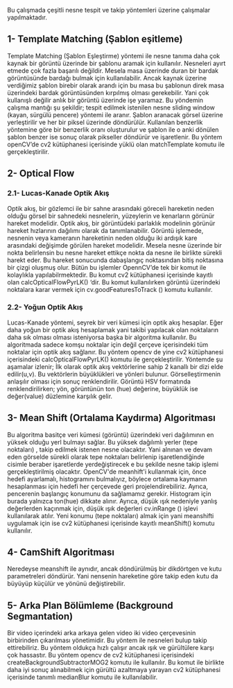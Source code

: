 Bu çalışmada çeşitli nesne tespit ve takip yöntemleri üzerine çalışmalar yapılmaktadır.

## 1- Template Matching (Şablon eşitleme)
Template Matching (Şablon Eşleştirme) yöntemi ile nesne tanıma daha çok kaynak bir görüntü üzerinde bir şablonu aramak için kullanılır. Nesneleri ayırt etmede çok fazla başarılı değildir. Mesela masa üzerinde duran bir bardak görüntüsünde bardağı bulmak için kullanılabilir. Ancak kaynak üzerine verdiğimiz şablon birebir olarak arandı için bu masa bu şablonun direk masa üzerindeki bardak görüntüsünden kırpılmış olması gerekebilir. Yani çok kullanışlı değilir anlık bir görüntü üzerinde işe yaramaz.
Bu yöndemin çalışma mantığı şu şekildir; tespit edilmek istenilen nesne sliding window (kayan, sürgülü pencere) yöntemi ile aranır. Şablon aranacak görsel üzerine yerleştirilir ve her bir piksel üzerinde döndürülür. Kullanılan benzerlik yöntemine göre bir benzerlik oranı oluşturulur ve şablon ile o anki dönülen şablon benzer ise sonuç olarak pikseller döndürür ve işaretlenir. Bu yöntem openCV’de cv2 kütüphanesi içerisinde yüklü olan matchTemplate komutu ile gerçekleştirilir.

## 2- Optical Flow
### 2.1- Lucas-Kanade Optik Akış
Optik akış, bir gözlemci ile bir sahne arasındaki göreceli hareketin neden olduğu görsel bir sahnedeki nesnelerin, yüzeylerin ve kenarların görünür hareket modelidir. Optik akış, bir görüntüdeki parlaklık modelinin görünür hareket hızlarının dağılımı olarak da tanımlanabilir. Görüntü işlemede, nesnenin veya kameranın hareketinin neden olduğu iki ardışık kare arasındaki değişimde görülen hareket modelidir. Mesela nesne üzerinde bir nokta belirlensin bu nesne hareket ettikçe nokta da nesne ile birlikte sürekli harekt eder. Bu hareket sonucunda dabaşlangıç noktasından bitiş noktasına bir çizgi oluşmuş olur.
Bütün bu işlemler OpennCV’de tek bir komut ile kolaylıkla yapılabilrmektedir. Bu komut cv2 kütüphanesi içerisinde kayıtlı olan calcOpticalFlowPyrLK() ‘dir. Bu komut kullanılırken görüntü üzerindeki noktalara karar vermek için cv.goodFeaturesToTrack () komutu kullanılır.

### 2.2- Yoğun Optik Akış
Lucas-Kanade yöntemi, seyrek bir veri kümesi için optik akış hesaplar. Eğer daha yoğun bir optik akış hesaplamak yani takibi yapılacak olan noktaların daha sık olması olması isteniyorsa başka bir algoritma kullanılır. Bu algoritmada sadece komşu noktalar için değil çerçeve içerisindeki tüm noktalar için optik akış sağlanır. Bu yöntem opencv de yine cv2 kütüphanesi içerisindeki calcOpticalFlowPyrLK() komutu ile gerçekleştirilir. Yöntemde şu aşamalar izlenir; İlk olarak optik akış vektörlerine sahip 2 kanallı bir dizi elde edilir(u,v). Bu vektörlerin büyüklükleri ve yönleri bulunur. Görselleştirmenin anlaşılır olması için sonuç renklendirilir. Görüntü HSV formatında renklendirilirken; yön, görüntünün ton (hue) değerine, büyüklük ise değer(value) düzlemine karşılık gelir.

## 3- Mean Shift (Ortalama Kaydırma) Algoritması
Bu algoritma basitçe veri kümesi (görüntü) üzerindeki veri dağılımının en yüksek olduğu yerl bulmayı sağlar. Bu yüksek dağılımlı yerler (tepe noktaları) , takip edilmek istenen nesne olacaktır. Yani alnınan ve devam eden görselde sürekli olarak tepe noktaları belirlenip işaretlendiğinde cisimle beraber işaretlerde yerdeğiştirecek e bu şekilde nesne takip işlemi gerçekleştirilmiş olacaktır.
OpenCV'de meanhift'i kullanmak için, önce hedefi ayarlamalı, histogramını bulmalıyız, böylece ortalama kaymanın hesaplanması için hedefi her çerçevede geri projelendirebiliriz. Ayrıca, pencerenin başlangıç konumunu da sağlamamız gerekir. Histogram için burada yalnızca ton(hue) dikkate alınır. Ayrıca, düşük ışık nedeniyle yanlış değerlerden kaçınmak için, düşük ışık değerleri cv.inRange () işlevi kullanılarak atılır. Yeni konumu (tepe noktaları) almak için yani meanshifti uygulamak için ise cv2 kütüphanesi içerisinde kayıtlı meanShift() komutu kullanılır.

## 4- CamShift Algoritması
Neredeyse meanshift ile aynıdır, ancak döndürülmüş bir dikdörtgen ve kutu parametreleri döndürür. Yani nensenin hareketine göre takip eden kutu da büyüyüp küçülür ve yönünü değiştirebilir.

## 5- Arka Plan Bölümleme (Background Segmantation)
Bir video içerindeki arka arkaya gelen video iki video çerçevesinin birbirinden çıkarılması yönetimidir. Bu yöntem ile nesneleri bulup takip ettirebiliriz. Bu yöntem oldukça hızlı çalışır ancak ışık ve gürültülere karşı çok hassastır.
Bu yöntem opencv de cv2 kütüphanesi içerisindeki createBackgroundSubtractorMOG2 komutu ile kullanılır. Bu komut ile birlikte daha iyi sonuç alınabilmek için gürültü azaltmaya yarayan cv2 kütüphanesi içerisinde tanımlı medianBlur komutu ile kullanılabilir.
